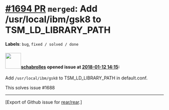 [\#1694 PR](https://github.com/rear/rear/pull/1694) `merged`: Add /usr/local/ibm/gsk8 to TSM\_LD\_LIBRARY\_PATH
===============================================================================================================

**Labels**: `bug`, `fixed / solved / done`

#### <img src="https://avatars.githubusercontent.com/u/19491077?u=0021b16ab426902cbe676f6831f41607bbe4d441&v=4" width="50">[schabrolles](https://github.com/schabrolles) opened issue at [2018-01-12 14:15](https://github.com/rear/rear/pull/1694):

Add `/usr/local/ibm/gsk8` to TSM\_LD\_LIBRARY\_PATH in default.conf.

This solves issue \#1688

------------------------------------------------------------------------

\[Export of Github issue for
[rear/rear](https://github.com/rear/rear).\]
